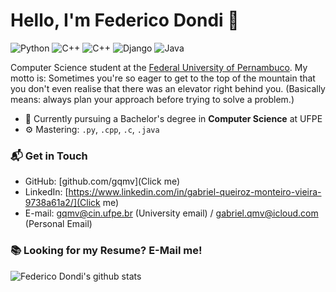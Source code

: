 # Hello, I'm Federico Dondi 👋

![Python](https://img.shields.io/badge/Python-Advanced-black)
![C++](https://img.shields.io/badge/C++-Intermediate-orange)
![C++](https://img.shields.io/badge/C-Intermediate-orange)
![Django](https://img.shields.io/badge/Django-Begginer-green)
![Java](https://img.shields.io/badge/Java-begginer-green)


Computer Science student at the [Federal University of Pernambuco](https://portal.cin.ufpe.br/).
My motto is: Sometimes you're so eager to get to the top of the mountain that you don't even realise that there was an elevator right behind you. (Basically means: always plan your approach before trying to solve a problem.)

- 🔭 Currently pursuing a Bachelor's degree in **Computer Science** at UFPE
- ⚙️ Mastering: `.py`, `.cpp`, `.c`, `.java`

### 📬 Get in Touch

- GitHub: [github.com/gqmv](Click me)
- LinkedIn: [https://www.linkedin.com/in/gabriel-queiroz-monteiro-vieira-9738a61a2/](Click me)
- E-mail: gqmv@cin.ufpe.br (University email) / gabriel.qmv@icloud.com (Personal Email)

### 📚 Looking for my Resume? E-Mail me!

![Federico Dondi's github stats](https://github-readme-stats.vercel.app/api?username=gqmv&show_icons=true&hide_border=true)

